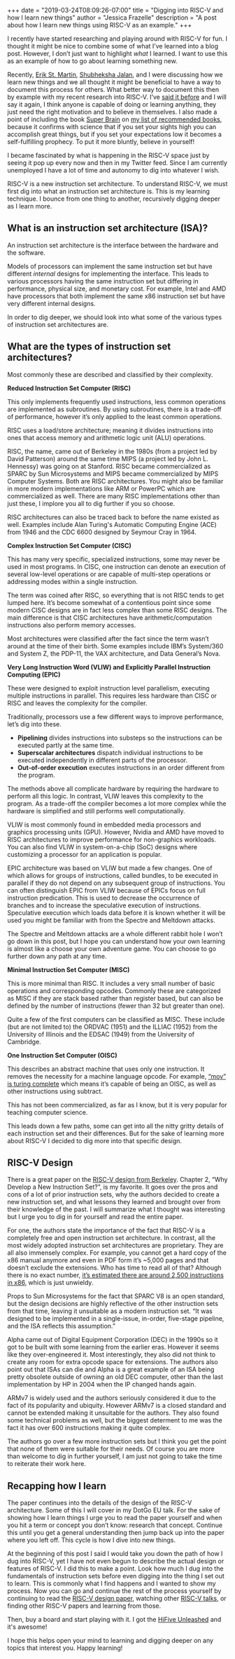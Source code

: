 +++
date = "2019-03-24T08:09:26-07:00"
title = "Digging into RISC-V and how I learn new things"
author = "Jessica Frazelle"
description = "A post about how I learn new things using RISC-V as an example."
+++

I recently have started researching and playing around with RISC-V for fun. I thought it might be nice to combine some of what I’ve learned into a blog post. However, I don’t just want to highlight *what* I learned. I want to use this as an example of how to go about learning something new.

Recently, [Erik St. Martin](https://twitter.com/erikstmartin), [Shubheksha Jalan](https://twitter.com/ScribblingOn), and I were discussing how we learn new things and we all thought it might be beneficial to have a way to document this process for others. What better way to document this then by example with my recent research into RISC-V. I’ve [said it before](https://blog.jessfraz.com/post/defining-a-distinguished-engineer/) and I will say it again, I think anyone is capable of doing or learning anything, they just need the right motivation and to believe in themselves. I also made a point of including the book [Super Brain](https://www.amazon.com/Super-Brain-Unleashing-Explosive-Well-Being/dp/0307956830) on [my list of recommended books](https://blog.jessfraz.com/post/books/), because it confirms with science that if you set your sights high you can accomplish great things, but if you set your expectations low it becomes a self-fulfilling prophecy. To put it more bluntly, believe in yourself!

I became fascinated by what is happening in the RISC-V space just by seeing it pop up every now and then in my Twitter feed. Since I am currently unemployed I have a lot of time and autonomy to dig into whatever I wish.

RISC-V is a new instruction set architecture. To understand RISC-V, we must first dig into what an instruction set architecture is. This is my learning technique. I bounce from one thing to another, recursively digging deeper as I learn more.


## What is an instruction set architecture (ISA)?

An instruction set architecture is the interface between the hardware and the software. 

Models of processors can implement the same instruction set but have different *internal* designs for implementing the interface. This leads to various processors having the same instruction set but differing in performance, physical size, and monetary cost. For example, Intel and AMD have processors that both implement the same x86 instruction set but have very different internal designs.

In order to dig deeper, we should look into what some of the various types of instruction set architectures are.


## What are the types of instruction set architectures?

Most commonly these are described and classified by their complexity.

**Reduced Instruction Set Computer (RISC)**

This only implements frequently used instructions, less common operations are implemented as subroutines. By using subroutines, there is a trade-off of performance, however it’s only applied to the least common operations.

RISC uses a load/store architecture; meaning it divides instructions into ones that access memory and arithmetic logic unit (ALU) operations.

RISC, the name, came out of Berkeley in the 1980s (from a project led by David Patterson) around the same time MIPS (a project led by John L. Hennessy) was going on at Stanford. RISC became commercialized as SPARC by Sun Microsystems and MIPS became commercialized by MIPS Computer Systems. Both are RISC architectures. You might also be familiar in more modern implementations like ARM or PowerPC which are commercialized as well. There are many RISC implementations other than just these, I implore you all to dig further if you so choose.

RISC architectures can also be traced back to before the name existed as well. Examples include Alan Turing's Automatic Computing Engine (ACE) from 1946 and the CDC 6600 designed by Seymour Cray in 1964.

**Complex Instruction Set Computer (CISC)**

This has many very specific, specialized instructions, some may never be used in most programs. In CISC, one instruction can denote an execution of several low-level operations or are capable of multi-step operations or addressing modes within a single instruction. 

The term was coined after RISC, so everything that is not RISC tends to get lumped here. It’s become somewhat of a contentious point since some modern CISC designs are in fact less complex than some RISC designs. The main difference is that CISC architectures have arithmetic/computation instructions also perform memory accesses.

Most architectures were classified after the fact since the term wasn’t around at the time of their birth. Some examples include IBM’s System/360 and System Z, the PDP-11, the VAX architecture, and Data General’s Nova. 

**Very Long Instruction Word (VLIW) and Explicitly Parallel Instruction Computing (EPIC)**

These were designed to exploit instruction level parallelism, executing multiple instructions in parallel. This requires less hardware than CISC or RISC and leaves the complexity for the compiler.

Traditionally, processors use a few different ways to improve performance, let’s dig into these.


- **Pipelining** divides instructions into substeps so the instructions can be executed partly at the same time.
- **Superscalar architectures** dispatch individual instructions to be executed independently in different parts of the processor.
- **Out-of-order execution** executes instructions in an order different from the program.

The methods above all complicate hardware by requiring the hardware to perform all this logic. In contrast, VLIW leaves this complexity to the program. As a trade-off the compiler becomes a lot more complex while the hardware is simplified and still performs well computationally.

VLIW is most commonly found in embedded media processors and graphics processing units (GPU). However, Nvidia and AMD have moved to RISC architectures to improve performance for non-graphics workloads. You can also find VLIW in system-on-a-chip (SoC) designs where customizing a processor for an application is popular.

EPIC architecture was based on VLIW but made a few changes. One of which allows for groups of instructions, called bundles, to be executed in parallel if they do not depend on any subsequent group of instructions. You can often distinguish EPIC from VLIW because of EPICs focus on full instruction predication. This is used to decrease the occurrence of branches and to increase the speculative execution of instructions. Speculative execution which loads data before it is known whether it will be used you might be familiar with from the Spectre and Meltdown attacks.

The Spectre and Meltdown attacks are a whole different rabbit hole I won’t go down in this post, but I hope you can understand how your own learning is almost like a choose your own adventure game. You can choose to go further down any path at any time.

**Minimal Instruction Set Computer (MISC)**

This is more minimal than RISC. It includes a very small number of basic operations and corresponding opcodes. Commonly these are categorized as MISC if they are stack based rather than register based, but can also be defined by the number of instructions (fewer than 32 but greater than one).

Quite a few of the first computers can be classified as MISC. These include (but are not limited to) the ORDVAC (1951) and the ILLIAC (1952) from the University of Illinois and the EDSAC (1949) from the University of Cambridge.

**One Instruction Set Computer (OISC)**

This describes an abstract machine that uses only one instruction.  It removes the necessity for a machine language opcode. For example, [“mov” is turing complete](https://www.cl.cam.ac.uk/~sd601/papers/mov.pdf) which means it’s capable of being an OISC, as well as other instructions using subtract.

This has not been commercialized, as far as I know, but it is very popular for teaching computer science.

This leads down a few paths, some can get into all the nitty gritty details of each instruction set and their differences. But for the sake of learning more about RISC-V I decided to dig more into that specific design.


## RISC-V Design

There is a great paper on the [RISC-V design from Berkeley](https://people.eecs.berkeley.edu/~krste/papers/EECS-2016-1.pdf). Chapter 2, “Why Develop a New Instruction Set?”, is my favorite. It goes over the pros and cons of a lot of prior instruction sets, why the authors decided to create a new instruction set, and what lessons they learned and brought over from their knowledge of the past. I will summarize what I thought was interesting but I urge you to dig in for yourself and read the entire paper.

For one, the authors state the importance of the fact that RISC-V is a completely free and open instruction set architecture. In contrast, all the most widely adopted instruction set architectures are proprietary. They are all also immensely complex. For example, you cannot get a hard copy of the x86 manual anymore and even in PDF form it’s ~5,000 pages and that doesn’t exclude the extensions. Who has time to read all of that? Although there is no exact number, [it’s estimated there are around 2,500 instructions in x86](https://stefanheule.com/blog/how-many-x86-64-instructions-are-there-anyway/), which is just unwieldy.

Props to Sun Microsystems for the fact that SPARC V8 is an open standard, but the design decisions are highly reflective of the other instruction sets from that time, leaving it unsuitable as a modern instruction set. “It was designed to be implemented in a single-issue, in-order, five-stage pipeline, and the ISA reflects this assumption.”

Alpha came out of Digital Equipment Corporation (DEC) in the 1990s so it got to be built with some learning from the earlier eras. However it seems like they over-engineered it. Most interestingly, they also did not think to create any room for extra opcode space for extensions. The authors also point out that ISAs can die and Alpha is a great example of an ISA being pretty obsolete outside of owning an old DEC computer, other than the last implementation by HP in 2004 when the IP changed hands again.

ARMv7 is widely used and the authors seriously considered it due to the fact of its popularity and ubiquity. However ARMv7 is a closed standard and cannot be extended making it unsuitable for the authors. They also found some technical problems as well, but the biggest determent to me was the fact it has over 600 instructions making it quite complex.

The authors go over a few more instruction sets but I think you get the point that none of them were suitable for their needs. Of course you are more than welcome to dig in further yourself, I am just not going to take the time to reiterate their work here.


## Recapping how I learn

The paper continues into the details of the design of the RISC-V architecture. Some of this I will cover in my DotGo EU talk. For the sake of showing how I learn things I urge you to read the paper yourself and when you hit a term or concept you don’t know: research that concept. Continue this until you get a general understanding then jump back up into the paper where you left off. This cycle is how I dive into new things.

At the beginning of this post I said I would take you down the path of how I dug into RISC-V, yet I have not even begun to describe the actual design or features of RISC-V. I did this to make a point. Look how much I dug into the fundamentals of instruction sets before even digging into the thing I set out to learn. This is commonly what I find happens and I wanted to show my process. Now you can go and continue the rest of the process yourself by continuing to read the [RISC-V design paper](https://people.eecs.berkeley.edu/~krste/papers/EECS-2016-1.pdf), watching other [RISC-V talks](https://www.infoq.com/presentations/risc-v-future), or finding other RISC-V papers and learning from those.

Then, buy a board and start playing with it. I got the [HiFive Unleashed](https://www.sifive.com/boards/hifive-unleashed) and it's awesome!

I hope this helps open your mind to learning and digging deeper on any topics that interest you. Happy learning!


